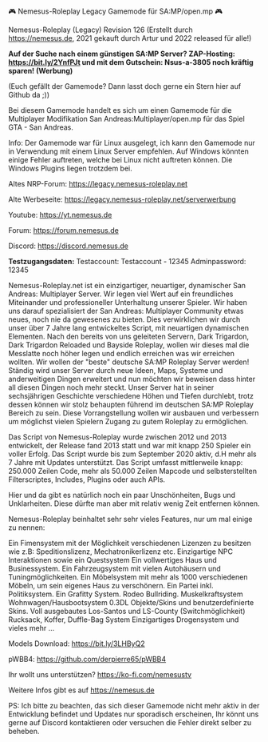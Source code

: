 🎮 Nemesus-Roleplay Legacy Gamemode für SA:MP/open.mp 🎮

Nemesus-Roleplay (Legacy) Revision 126 (Erstellt durch https://nemesus.de, 2021 gekauft durch Artur und 2022 released für alle!)

**Auf der Suche nach einem günstigen SA:MP Server? ZAP-Hosting: https://bit.ly/2YnfPJt und mit dem Gutschein: Nsus-a-3805 noch kräftig sparen! (Werbung)**

(Euch gefällt der Gamemode? Dann lasst doch gerne ein Stern hier auf Github da ;))

Bei diesem Gamemode handelt es sich um einen Gamemode für die Multiplayer Modifikation San Andreas:Multiplayer/open.mp für das Spiel GTA - San Andreas.

Info: Der Gamemode war für Linux ausgelegt, ich kann den Gamemode nur in Verwendung mit einem Linux Server empfehlen. Auf Windows könnten einige Fehler auftreten, welche bei Linux nicht auftreten können. Die Windows Plugins liegen trotzdem bei.

Altes NRP-Forum: https://legacy.nemesus-roleplay.net

Alte Werbeseite: https://legacy.nemesus-roleplay.net/serverwerbung

Youtube: https://yt.nemesus.de

Forum: https://forum.nemesus.de

Discord: https://discord.nemesus.de

**Testzugangsdaten:**
Testaccount: Testaccount - 12345
Adminpassword: 12345

Nemesus-Roleplay.net ist ein einzigartiger, neuartiger, dynamischer San Andreas: Multiplayer Server. Wir legen viel Wert auf ein freundliches Miteinander und professioneller Unterhaltung unserer Spieler. Wir haben uns darauf spezialisiert der San Andreas: Multiplayer Community etwas neues, noch nie da gewesenes zu bieten. Dies verwirklichen wir durch unser über 7 Jahre lang entwickeltes Script, mit neuartigen dynamischen Elementen. Nach den bereits von uns geleiteten Servern, Dark Trigardon, Dark Trigardon Reloaded und Bayside Roleplay, wollen wir dieses mal die Messlatte noch höher legen und endlich erreichen was wir erreichen wollten. Wir wollen der "beste" deutsche SA:MP Roleplay Server werden! Ständig wird unser Server durch neue Ideen, Maps, Systeme und anderweitigen Dingen erweitert und nun möchten wir beweisen dass hinter all diesen Dingen noch mehr steckt. Unser Server hat in seiner sechsjährigen Geschichte verschiedene Höhen und Tiefen durchlebt, trotz dessen können wir stolz behaupten führend im deutschen SA:MP Roleplay Bereich zu sein. Diese Vorrangstellung wollen wir ausbauen und verbessern um möglichst vielen Spielern Zugang zu gutem Roleplay zu ermöglichen.

Das Script von Nemesus-Roleplay wurde zwischen 2012 und 2013 entwickelt, der Release fand 2013 statt und war mit knapp 250 Spieler ein voller Erfolg. Das Script wurde bis zum September 2020 aktiv, d.H mehr als 7 Jahre mit Updates unterstützt. Das Script umfasst mittlerweile knapp: 250.000 Zeilen Code, mehr als 50.000 Zeilen Mapcode und selbsterstellten Filterscriptes, Includes, Plugins oder auch APIs.

Hier und da gibt es natürlich noch ein paar Unschönheiten, Bugs und Unklarheiten. Diese dürfte man aber mit relativ wenig Zeit entfernen können.

Nemesus-Roleplay beinhaltet sehr sehr vieles Features, nur um mal einige zu nennen:

Ein Fimensystem mit der Möglichkeit verschiedenen Lizenzen zu besitzen wie z.B: Speditionslizenz, Mechatronikerlizenz etc.
Einzigartige NPC Interaktionen sowie ein Questsystem
Ein vollwertiges Haus und Businessystem.
Ein Fahrzeugsystem mit vielen Autohäusern und Tuningmöglichkeiten.
Ein Möbelsystem mit mehr als 1000 verschiedenen Möbeln, um sein eigenes Haus zu verschönern.
Ein Partei inkl. Politiksystem.
Ein Grafitty System.
Rodeo Bullriding.
Muskelkraftsystem
Wohnwagen/Hausbootsystem
0.3DL Objekte/Skins und benutzerdefinierte Skins.
Voll ausgebautes Los-Santos und LS-County (Switchmöglichkeit)
Rucksack, Koffer, Duffle-Bag System
Einzigartiges Drogensystem
und vieles mehr ...

Models Download: https://bit.ly/3LHByQ2

pWBB4: https://github.com/derpierre65/pWBB4

Ihr wollt uns unterstützen? https://ko-fi.com/nemesustv

Weitere Infos gibt es auf https://nemesus.de

PS: Ich bitte zu beachten, das sich dieser Gamemode nicht mehr aktiv in der Entwicklung befindet und Updates nur sporadisch erscheinen, Ihr könnt uns gerne auf Discord kontaktieren oder versuchen die Fehler direkt selber zu beheben.
